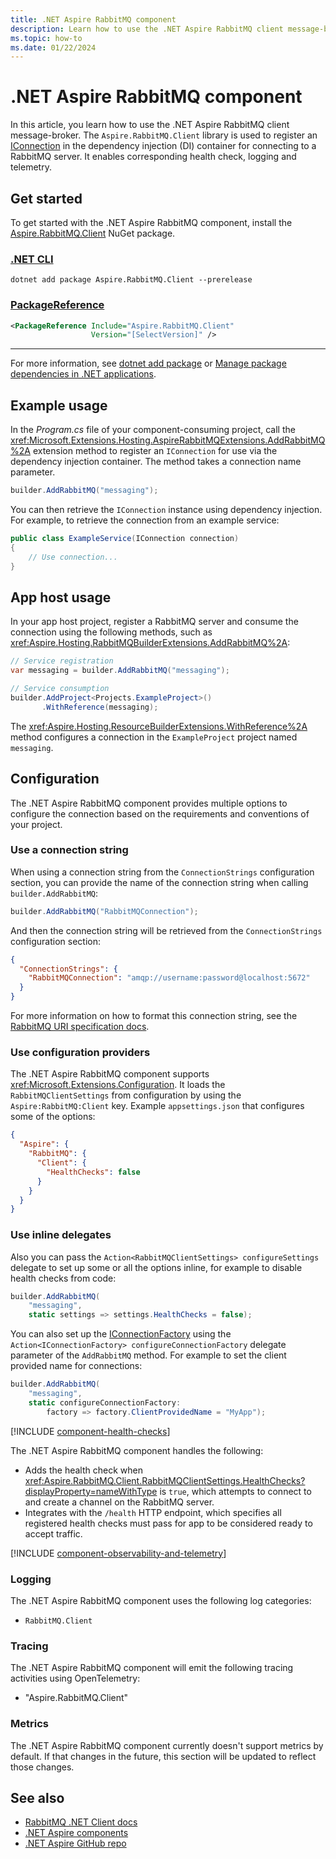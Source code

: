 ```yaml
---
title: .NET Aspire RabbitMQ component
description: Learn how to use the .NET Aspire RabbitMQ client message-broker component.
ms.topic: how-to
ms.date: 01/22/2024
---
```


# .NET Aspire RabbitMQ component

In this article, you learn how to use the .NET Aspire RabbitMQ client message-broker. The `Aspire.RabbitMQ.Client` library is used to register an [IConnection](https://rabbitmq.github.io/rabbitmq-dotnet-client/api/RabbitMQ.Client.IConnection.html) in the dependency injection (DI) container for connecting to a RabbitMQ server. It enables corresponding health check, logging and telemetry.

## Get started

To get started with the .NET Aspire RabbitMQ component, install the [Aspire.RabbitMQ.Client](https://www.nuget.org/packages/Aspire.RabbitMQ.Client) NuGet package.

### [.NET CLI](#tab/dotnet-cli)

```dotnetcli
dotnet add package Aspire.RabbitMQ.Client --prerelease
```

### [PackageReference](#tab/package-reference)

```xml
<PackageReference Include="Aspire.RabbitMQ.Client"
                  Version="[SelectVersion]" />
```

---

For more information, see [dotnet add package](/dotnet/core/tools/dotnet-add-package) or [Manage package dependencies in .NET applications](/dotnet/core/tools/dependencies).

## Example usage

In the _Program.cs_ file of your component-consuming project, call the <xref:Microsoft.Extensions.Hosting.AspireRabbitMQExtensions.AddRabbitMQ%2A> extension method to register an `IConnection` for use via the dependency injection container. The method takes a connection name parameter.

```csharp
builder.AddRabbitMQ("messaging");
```

You can then retrieve the `IConnection` instance using dependency injection. For example, to retrieve the connection from an example service:

```csharp
public class ExampleService(IConnection connection)
{
    // Use connection...
}
```

## App host usage

In your app host project, register a RabbitMQ server and consume the connection using the following methods, such as <xref:Aspire.Hosting.RabbitMQBuilderExtensions.AddRabbitMQ%2A>:

```csharp
// Service registration
var messaging = builder.AddRabbitMQ("messaging");

// Service consumption
builder.AddProject<Projects.ExampleProject>()
       .WithReference(messaging);
```

The <xref:Aspire.Hosting.ResourceBuilderExtensions.WithReference%2A> method configures a connection in the `ExampleProject` project named `messaging`.

## Configuration

The .NET Aspire RabbitMQ component provides multiple options to configure the connection based on the requirements and conventions of your project.

### Use a connection string

When using a connection string from the `ConnectionStrings` configuration section, you can provide the name of the connection string when calling `builder.AddRabbitMQ`:

```csharp
builder.AddRabbitMQ("RabbitMQConnection");
```

And then the connection string will be retrieved from the `ConnectionStrings` configuration section:

```json
{
  "ConnectionStrings": {
    "RabbitMQConnection": "amqp://username:password@localhost:5672"
  }
}
```

For more information on how to format this connection string, see the [RabbitMQ URI specification docs](https://www.rabbitmq.com/uri-spec.html).

### Use configuration providers

The .NET Aspire RabbitMQ component supports <xref:Microsoft.Extensions.Configuration>. It loads the `RabbitMQClientSettings` from configuration by using the `Aspire:RabbitMQ:Client` key. Example `appsettings.json` that configures some of the options:

```json
{
  "Aspire": {
    "RabbitMQ": {
      "Client": {
        "HealthChecks": false
      }
    }
  }
}
```

### Use inline delegates

Also you can pass the `Action<RabbitMQClientSettings> configureSettings` delegate to set up some or all the options inline, for example to disable health checks from code:

```csharp
builder.AddRabbitMQ(
    "messaging",
    static settings => settings.HealthChecks = false);
```

You can also set up the [IConnectionFactory](https://rabbitmq.github.io/rabbitmq-dotnet-client/api/RabbitMQ.Client.IConnectionFactory.html) using the `Action<IConnectionFactory> configureConnectionFactory` delegate parameter of the `AddRabbitMQ` method. For example to set the client provided name for connections:

```csharp
builder.AddRabbitMQ(
    "messaging",
    static configureConnectionFactory:
        factory => factory.ClientProvidedName = "MyApp");
```

[!INCLUDE [component-health-checks](../includes/component-health-checks.md)]

The .NET Aspire RabbitMQ component handles the following:

- Adds the health check when <xref:Aspire.RabbitMQ.Client.RabbitMQClientSettings.HealthChecks?displayProperty=nameWithType> is `true`, which attempts to connect to and create a channel on the RabbitMQ server.
- Integrates with the `/health` HTTP endpoint, which specifies all registered health checks must pass for app to be considered ready to accept traffic.

[!INCLUDE [component-observability-and-telemetry](../includes/component-observability-and-telemetry.md)]

### Logging

The .NET Aspire RabbitMQ component uses the following log categories:

- `RabbitMQ.Client`

### Tracing

The .NET Aspire RabbitMQ component will emit the following tracing activities using OpenTelemetry:

- "Aspire.RabbitMQ.Client"

### Metrics

The .NET Aspire RabbitMQ component currently doesn't support metrics by default. If that changes in the future, this section will be updated to reflect those changes.

## See also

- [RabbitMQ .NET Client docs](https://rabbitmq.github.io/rabbitmq-dotnet-client)
- [.NET Aspire components](../fundamentals/components-overview.md)
- [.NET Aspire GitHub repo](https://github.com/dotnet/aspire)
